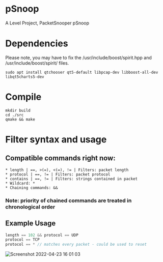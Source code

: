 # pSnoop
A Level Project, PacketSnooper pSnoop

# Dependencies 

Please note, you may have to fix the /usr/include/boost/spirit.hpp and /usr/include/boost/spirit/ files.
```
sudo apt install qtchooser qt5-default libpcap-dev libboost-all-dev libqt5charts5-dev 
```

# Compile
```
mkdir build
cd ./src
qmake && make
```

# Filter syntax and usage

## Compatible commands right now:
	* length | ==, >(=), <(=), != | Filters: packet length 
	* protocol | ==, != | Filters: packet protocol 
	* contains | ==, != | Filters: strings contained in packet
	* Wildcard: *
	* Chaining commands: &&

### Note: priority of chained commands are treated in chronological order

## Example Usage
```c
length == 102 && protocol == UDP
protocol == TCP
protocol == * // matches every packet - could be used to reset 
```

![Screenshot 2022-04-23 16 01 03](https://user-images.githubusercontent.com/32431279/164911558-f1520270-423f-4b55-bc86-383d38c9a483.png)

